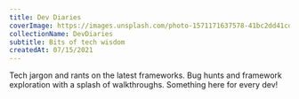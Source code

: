 ```yaml
---
title: Dev Diaries
coverImage: https://images.unsplash.com/photo-1571171637578-41bc2dd41cd2?ixlib=rb-1.2.1&ixid=MnwxMjA3fDB8MHxwaG90by1wYWdlfHx8fGVufDB8fHx8&auto=format&fit=crop&w=1950&q=80
collectionName: DevDiaries
subtitle: Bits of tech wisdom
createdAt: 07/15/2021
---
```


Tech jargon and rants on the latest frameworks. Bug hunts and framework exploration with a splash of walkthroughs. Something here for every dev!
